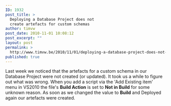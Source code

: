 ```yaml
---
ID: 1932
post_title: >
  Deploying a Database Project does not
  create artefacts for custom schemas
author: timvw
post_date: 2010-11-01 10:08:12
post_excerpt: ""
layout: post
permalink: >
  http://www.timvw.be/2010/11/01/deploying-a-database-project-does-not-create-artefacts-for-custom-schemas/
published: true
---
```

<p>Last week we noticed that the artefacts for a custom schema in our Database Project were not created (or updated). It took us a while to figure out what was wrong. When you add a script via the 'Add Existing item' menu in VS2010 the file's <b>Build Action</b> is set to <b>Not in Build</b> for some unknown reason. As soon as we changed the value to <b>Build</b> and Deployed again our artefacts were created.</p>